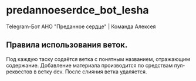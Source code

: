 # predannoeserdce_bot_lesha
Telegram-Бот АНО "Преданное сердце" | Команда Алексея
## Правила использования веток.
Под каждую таску содаётся ветка с понятным названием, отражающим содержание.
Добавление материала производится по средствам пул-реквестов в ветку dev.
После слияния ветка удаляется.

